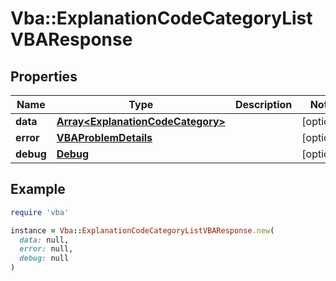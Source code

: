 # Vba::ExplanationCodeCategoryListVBAResponse

## Properties

| Name | Type | Description | Notes |
| ---- | ---- | ----------- | ----- |
| **data** | [**Array&lt;ExplanationCodeCategory&gt;**](ExplanationCodeCategory.md) |  | [optional] |
| **error** | [**VBAProblemDetails**](VBAProblemDetails.md) |  | [optional] |
| **debug** | [**Debug**](Debug.md) |  | [optional] |

## Example

```ruby
require 'vba'

instance = Vba::ExplanationCodeCategoryListVBAResponse.new(
  data: null,
  error: null,
  debug: null
)
```

